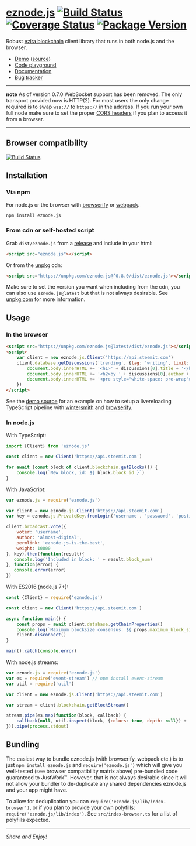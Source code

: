 
# [eznode.js](https://github.com/jnordberg/eznode.js) [![Build Status](https://img.shields.io/circleci/project/github/jnordberg/eznode.js.svg?style=flat-square)](https://circleci.com/gh/jnordberg/workflows/eznode.js) [![Coverage Status](https://img.shields.io/coveralls/jnordberg/eznode.js.svg?style=flat-square)](https://coveralls.io/github/jnordberg/eznode.js?branch=master) [![Package Version](https://img.shields.io/npm/v/eznode.js.svg?style=flat-square)](https://www.npmjs.com/package/eznode.js)

Robust [ezira blockchain](https://ezira.io) client library that runs in both node.js and the browser.

* [Demo](https://comments.steem.vc) ([source](https://github.com/jnordberg/eznode.js/tree/master/examples/comment-feed))
* [Code playground](https://playground.steem.vc)
* [Documentation](https://jnordberg.github.io/eznode.js/)
* [Bug tracker](https://github.com/jnordberg/eznode.js/issues)

---

**note** As of version 0.7.0 WebSocket support has been removed. The only transport provided now is HTTP(2). For most users the only change required is to swap `wss://` to `https://` in the address. If you run your own full node make sure to set the proper [CORS headers](https://en.wikipedia.org/wiki/Cross-origin_resource_sharing) if you plan to access it from a browser.

---


Browser compatibility
---------------------

[![Build Status](https://saucelabs.com/browser-matrix/jnordberg-eznode.js.svg)](https://saucelabs.com/open_sauce/user/jnordberg-eznode.js)


Installation
------------

### Via npm

For node.js or the browser with [browserify](https://github.com/substack/node-browserify) or [webpack](https://github.com/webpack/webpack).

```
npm install eznode.js
```

### From cdn or self-hosted script

Grab `dist/eznode.js` from a [release](https://github.com/jnordberg/eznode.js/releases) and include in your html:

```html
<script src="eznode.js"></script>
```

Or from the [unpkg](https://unpkg.com) cdn:

```html
<script src="https://unpkg.com/eznode.js@^0.8.0/dist/eznode.js"></script>
```

Make sure to set the version you want when including from the cdn, you can also use `eznode.js@latest` but that is not always desirable. See [unpkg.com](https://unpkg.com) for more information.


Usage
-----

### In the browser

```html
<script src="https://unpkg.com/eznode.js@latest/dist/eznode.js"></script>
<script>
    var client = new eznode.js.Client('https://api.steemit.com')
    client.database.getDiscussions('trending', {tag: 'writing', limit: 1}).then(function(discussions){
        document.body.innerHTML += '<h1>' + discussions[0].title + '</h1>'
        document.body.innerHTML += '<h2>by ' + discussions[0].author + '</h2>'
        document.body.innerHTML += '<pre style="white-space: pre-wrap">' + discussions[0].body + '</pre>'
    })
</script>
```

See the [demo source](https://github.com/jnordberg/eznode.js/tree/master/examples/comment-feed) for an example on how to setup a livereloading TypeScript pipeline with [wintersmith](https://github.com/jnordberg/wintersmith) and [browserify](https://github.com/substack/node-browserify).

### In node.js

With TypeScript:

```typescript
import {Client} from 'eznode.js'

const client = new Client('https://api.steemit.com')

for await (const block of client.blockchain.getBlocks()) {
    console.log(`New block, id: ${ block.block_id }`)
}
```

With JavaScript:

```javascript
var eznode.js = require('eznode.js')

var client = new eznode.js.Client('https://api.steemit.com')
var key = eznode.js.PrivateKey.fromLogin('username', 'password', 'posting')

client.broadcast.vote({
    voter: 'username',
    author: 'almost-digital',
    permlink: 'eznode.js-is-the-best',
    weight: 10000
}, key).then(function(result){
   console.log('Included in block: ' + result.block_num)
}, function(error) {
   console.error(error)
})
```

With ES2016 (node.js 7+):

```javascript
const {Client} = require('eznode.js')

const client = new Client('https://api.steemit.com')

async function main() {
    const props = await client.database.getChainProperties()
    console.log(`Maximum blocksize consensus: ${ props.maximum_block_size } bytes`)
    client.disconnect()
}

main().catch(console.error)
```

With node.js streams:

```javascript
var eznode.js = require('eznode.js')
var es = require('event-stream') // npm install event-stream
var util = require('util')

var client = new eznode.js.Client('https://api.steemit.com')

var stream = client.blockchain.getBlockStream()

stream.pipe(es.map(function(block, callback) {
    callback(null, util.inspect(block, {colors: true, depth: null}) + '\n')
})).pipe(process.stdout)
```


Bundling
--------

The easiest way to bundle eznode.js (with browserify, webpack etc.) is to just `npm install eznode.js` and `require('eznode.js')` which will give you well-tested (see browser compatibility matrix above) pre-bundled code guaranteed to JustWork™. However, that is not always desirable since it will not allow your bundler to de-duplicate any shared dependencies eznode.js and your app might have.

To allow for deduplication you can `require('eznode.js/lib/index-browser')`, or if you plan to provide your own polyfills: `require('eznode.js/lib/index')`. See `src/index-browser.ts` for a list of polyfills expected.

---

*Share and Enjoy!*

